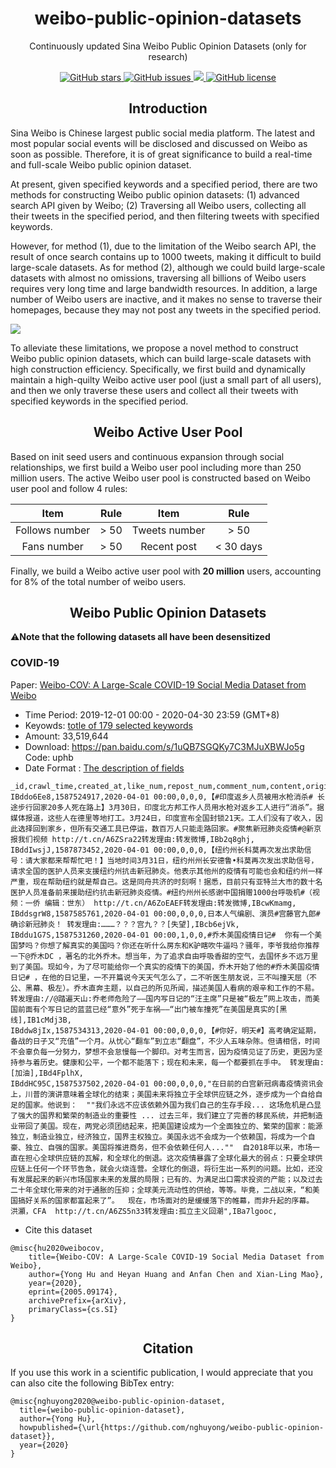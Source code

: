 <h1 align="center">weibo-public-opinion-datasets</h1>

<p align="center">Continuously updated Sina Weibo Public Opinion Datasets (only for research)</p>

<p align="center">
  <a href="https://github.com/nghuyong/weibo-public-opinion-datasets/stargazers">
    <img src="https://img.shields.io/github/stars/nghuyong/weibo-public-opinion-datasets.svg?colorA=orange&colorB=orange&logo=github"
         alt="GitHub stars">
  </a>
  <a href="https://github.com/nghuyong/weibo-public-opinion-datasets/issues">
        <img src="https://img.shields.io/github/issues/nghuyong/weibo-public-opinion-datasets.svg"
             alt="GitHub issues">
  </a>
  <a href="https://github.com/nghuyong/weibo-public-opinion-datasets/">
        <img src="https://img.shields.io/github/last-commit/nghuyong/weibo-public-opinion-datasets.svg">
  </a>
  <a href="https://github.com/nghuyong/weibo-public-opinion-datasets/blob/master/LICENSE">
        <img src="https://img.shields.io/github/license/nghuyong/weibo-public-opinion-datasets"
             alt="GitHub license">
  </a>
</p>

<h2 align="center">Introduction</h2>
Sina Weibo is Chinese largest public social media platform. 
The latest and most popular social events will be disclosed and discussed on Weibo as soon as possible.
Therefore, it is of great significance to build a real-time and full-scale Weibo public opinion dataset.


At present, given specified keywords and a specified period, 
there are two methods for constructing Weibo public opinion datasets:
(1) advanced search API given by Weibo; (2) Traversing all Weibo users, collecting all their tweets in the specified period, and 
then filtering tweets with specified keywords.

However, for method (1), due to the limitation of the Weibo search API,
the result of once search contains up to 1000 tweets,
making it difficult to build large-scale datasets.
As for method (2), although we could build large-scale datasets with almost no omissions,
traversing all billions of Weibo users requires very long time and large bandwidth resources.
In addition, a large number of Weibo users are inactive, and it makes no sense to traverse their homepages, 
because they may not post any tweets in the specified period.

![](./images/dataset-builder.png)

To alleviate these limitations, we propose a novel method to construct Weibo public opinion datasets,
which can build large-scale datasets with high construction efficiency.
Specifically, we first build and dynamically maintain a high-quilty Weibo active user pool (just a small part of all users),
and then we only traverse these users and collect all their tweets with specified keywords in the specified period.

<h2 align="center">Weibo Active User Pool</h2>
Based on init seed users and continuous expansion through social relationships, 
we first build a Weibo user pool including more than 250 million users.
The active Weibo user pool is constructed based on Weibo user pool and follow 4 rules:

|Item|Rule|Item|Rule|
|:---:|:---:|:---:|:---:|
|Follows number| \> 50 |Tweets number| \> 50 |
|Fans number| \> 50 |Recent post| \< 30 days |

Finally, we build a Weibo active user pool with **20 million** users, accounting for 8\% of the total number of weibo users.

<h2 align="center">Weibo Public Opinion Datasets</h2>

⚠️**Note that the following datasets all have been desensitized**

### COVID-19

Paper: [Weibo-COV: A Large-Scale COVID-19 Social Media Dataset from Weibo](https://arxiv.org/abs/2005.09174)

- Time Period: 2019-12-01 00:00 - 2020-04-30 23:59 (GMT+8)
- Keyowds: [totle of 179 selected keywords](./keywords/COVID-19.txt)
- Amount: 33,519,644
- Download: https://pan.baidu.com/s/1uQB7SGQKy7C3MJuXBWJo5g  Code: uphb
- Date Format : [The description of fields](https://github.com/nghuyong/WeiboSpider/blob/master/.github/data_stracture.md#%E5%BE%AE%E5%8D%9A%E6%95%B0%E6%8D%AE)
```csv
_id,crawl_time,created_at,like_num,repost_num,comment_num,content,origin_weibo,location_map_info
IBddo6Ee8,1587524917,2020-04-01 00:00,0,0,0,【#印度返乡人员被用水枪消杀# 长途步行回家20多人死在路上】3月30日，印度北方邦工作人员用水枪对返乡工人进行“消杀”。据媒体报道，这些人在德里等地打工。3月24日，印度宣布全国封锁21天。工人们没有了收入，因此选择回到家乡，但所有交通工具已停运，数百万人只能走路回家。#聚焦新冠肺炎疫情#@新京报我们视频 http://t.cn/A6ZSra22转发理由:转发微博,IBb2q8ghj,
IBddIwsjJ,1587873452,2020-04-01 00:00,0,0,0,【纽约州长科莫再次发出求助信号：请大家都来帮帮忙吧！】当地时间3月31日，纽约州州长安德鲁•科莫再次发出求助信号，请求全国的医护人员来支援纽约州抗击新冠肺炎。他表示其他州的疫情有可能也会和纽约州一样严重，现在帮助纽约就是帮自己。这是同舟共济的时刻啊！据悉，目前只有亚特兰大市的数十名医护人员准备前来援助纽约抗击新冠肺炎疫情。#纽约州州长感谢中国捐赠1000台呼吸机#（视频：一侨 编辑：世东） http://t.cn/A6ZoEAEF转发理由:转发微博,IBcwKmamg,
IBddsgrW8,1587585761,2020-04-01 00:00,0,0,0,日本人气编剧、演员#宫藤官九郎#确诊新冠肺炎！ 转发理由:………？？？宫九？？[失望],IBcb6ejVk,
IBddu1G7S,1587531260,2020-04-01 00:00,1,0,0,#乔木美国疫情日记#  你有一个美国梦吗？你想了解真实的美国吗？你还在听什么房东和K驴瞎吹牛逼吗？骚年，李爷我给你推荐一下@乔木DC ，著名的北外乔木。想当年，为了追求自由呼吸香甜的空气，去国怀乡不远万里到了美国。现如今，为了尽可能给你一个真实的疫情下的美国，乔木开始了他的#乔木美国疫情日记# ，在他的日记里，一不开篇说今天天气怎么了，二不听医生朋友说，三不叫撞天屈（不公、黑幕、极左）。乔木直奔主题，以自己的所见所闻，描述美国人看病的艰辛和工作的不易。转发理由://@踏遍天山:乔老师危险了——国内写日记的“汪主席”只是被“极左”网上攻击，而美国前面有个写日记的蓝蓝已经“意外”死于车祸——“出门被车撞死”在美国是真实的[黑线],IB1cMdj3B,
IBddw8jIx,1587534313,2020-04-01 00:00,0,0,0,【#你好，明天#】高考确定延期，备战的日子又“充值”一个月。从忧心“翻车”到立志“翻盘”，不少人五味杂陈。但请相信，时间不会辜负每一分努力，梦想不会怠慢每一个脚印。对考生而言，因为疫情见证了历史，更因为坚持参与着历史。健康和公平，一个都不能落下；现在和未来，每一个都要抓在手中。 转发理由:[加油],IBd4FplhX,
IBddHC95C,1587537502,2020-04-01 00:00,0,0,0,"在日前的白宫新冠病毒疫情资讯会上，川普的演讲意味着全球化的结束；美国未来将独立于全球供应链之外，逐步成为一个自给自足的国家。他说到：  ""我们永远不应该依赖外国为我们自己的生存手段... 这场危机是凸显了强大的国界和繁荣的制造业的重要性 ... 过去三年，我们建立了完善的移民系统，并把制造业带回了美国。现在，两党必须团结起来，把美国建设成为一个全面独立的、繁荣的国家：能源独立，制造业独立，经济独立，国界主权独立。美国永远不会成为一个依赖国，将成为一个自豪、独立、自强的国家。美国将推进商务，但不会依赖任何人...""  自2018年以来，市场一直在担心全球供应链的瓦解，和全球化的倒退。这次疫情暴露了全球化最大的弱点：只要全球供应链上任何一个环节告急，就会火烧连营。全球化的倒退，将衍生出一系列的问题。比如，还没有发展起来的新兴市场国家未来的发展的局限；已有的、为满足出口需求投资的产能；以及过去二十年全球化带来的对于通胀的压抑；全球美元流动性的供给，等等。毕竟，二战以来，“和美国搞好关系的国家都富起来了”。  现在，市场面对的是缓缓落下的帷幕，而非升起的序幕。  洪灝，CFA  http://t.cn/A6ZS5n33转发理由:孤立主义回潮",IBa7lgooc,
```
- Cite this dataset
```
@misc{hu2020weibocov,
    title={Weibo-COV: A Large-Scale COVID-19 Social Media Dataset from Weibo},
    author={Yong Hu and Heyan Huang and Anfan Chen and Xian-Ling Mao},
    year={2020},
    eprint={2005.09174},
    archivePrefix={arXiv},
    primaryClass={cs.SI}
}
```

<h2 align="center">Citation</h2>

If you use this work in a scientific publication, I would appreciate that you can also cite the following BibTex entry:

```
@misc{nghuyong2020@weibo-public-opinion-dataset,
  title={weibo-public-opinion-dataset},
  author={Yong Hu},
  howpublished={\url{https://github.com/nghuyong/weibo-public-opinion-dataset}},
  year={2020}
}
```